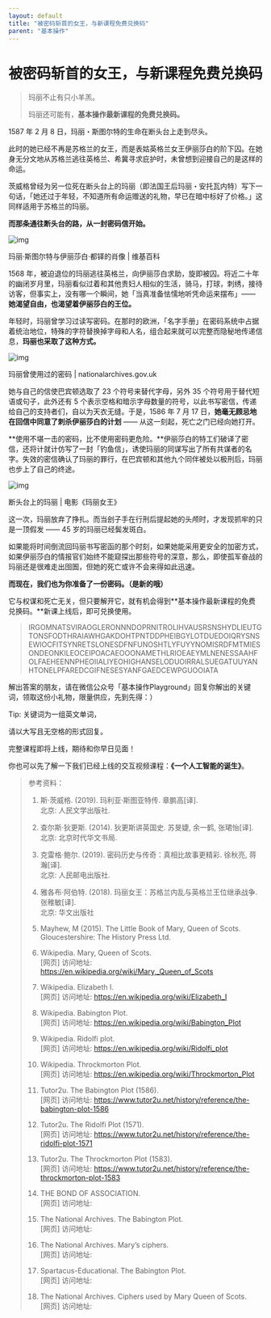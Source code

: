 ```yaml
---
layout: default
title: "被密码斩首的女王，与新课程免费兑换码"
parent: "基本操作"
---
```


# 被密码斩首的女王，与新课程免费兑换码

> 玛丽不止有只小羊羔。
>
> 玛丽还可能有，**基本操作最新课程的免费兑换码。**

1587 年 2 月 8 日，玛丽・斯图尔特的生命在断头台上走到尽头。

此时的她已经不再是苏格兰的女王，而是表姑英格兰女王伊丽莎白的阶下囚。在她身无分文地从苏格兰逃往英格兰、希冀寻求庇护时，未曾想到迎接自己的是这样的命运。

茨威格曾经为另一位死在断头台上的玛丽（即法国王后玛丽・安托瓦内特）写下一句话，「她还过于年轻，不知道所有命运赠送的礼物，早已在暗中标好了价格。」这同样适用于苏格兰的玛丽。

**而那条通往断头台的路，从一封密码信开始。**

![img](https://i.loli.net/2021/10/03/uSV8m9JLsrbFEIg.png)

玛丽·斯图尔特与伊丽莎白·都铎的肖像 | 维基百科 

1568 年，被迫退位的玛丽逃往英格兰，向伊丽莎白求助，旋即被囚。将近二十年的幽闭岁月里，玛丽看似过着和其他贵妇人相似的生活，骑马，打球，刺绣，接待访客，但事实上，没有哪一个瞬间，她「当真准备怯懦地听凭命运来摆布」—— **她渴望自由，也渴望着伊丽莎白的王位。**

年轻时，玛丽曾学习过读写密码。在那时的欧洲，「名字手册」在密码系统中占据着统治地位，特殊的字符替换掉字母和人名，组合起来就可以完整而隐秘地传递信息，**玛丽也采取了这种方式。**

![img](https://i.loli.net/2021/10/03/Yp8WNDXxZk54eEs.png)

玛丽曾使用过的密码 | nationalarchives.gov.uk

她与自己的信使巴宾顿选取了 23 个符号来替代字母，另外 35 个符号用于替代短语或句子，此外还有 5 个表示空格和暗示字母数量的符号，以此书写密信，传递给自己的支持者们，自以为天衣无缝。于是，1586 年 7 月 17 日，**她毫无顾忌地在回信中同意了刺杀伊丽莎白的计划** —— 从这一刻起，死亡之门已经向她打开。

**使用不堪一击的密码，比不使用密码更危险。**伊丽莎白的特工们破译了密信，还将计就计仿写了一封「钓鱼信」，诱使玛丽的同谋写出了所有共谋者的名字。失效的密信确认了玛丽的罪行，在巴宾顿和其他九个同伴被处以极刑后，玛丽也步上了自己的终途。

![img](https://mmbiz.qpic.cn/mmbiz_gif/OqGIko5qXaeR3zfFwuF34ZqxKibK6a1cloPicFQwibCfH2sfVKDjvh3TBGG0ONC0wUvtn4SoxRNlOf48O8eFhK3Rg/640?wx_fmt=gif)

断头台上的玛丽 | 电影《玛丽女王》

这一次，玛丽放弃了挣扎。而当刽子手在行刑后提起她的头颅时，才发现抓牢的只是一顶假发 —— 45 岁的玛丽已经鬓发斑白。

如果能将时间倒流回玛丽书写密函的那个时刻，如果她能采用更安全的加密方式，如果伊丽莎白的情报官们始终不能窥探出那些符号的深意，那么，即使孤军奋战的玛丽还是很难走出囹圄，但她的死亡或许不会来得如此迅速。

**而现在，我们也为你准备了一份密码。（是新的哦）**

它与权谋和死亡无关，但只要解开它，就有机会得到**基本操作最新课程的免费兑换码。**新课上线后，即可兑换使用。

> IRGOMNATSVIRAOGLERONNNDOPRNITROLIHVAUSRSNSHYDLIEUTGTONSFODTHRAIAWHGAKDOHTPNTDDPHEIBGYLOTDUEDOIQRYSNSEWIOCFITSYNRETSLONESDFNFUNOSHTLYFUYYNOMISRDFMTMIESONDEONKILEOCEIPOACAEOOONAMETHLRIOEAEYMLNENESSAAHFOLFAEHEENNPHEOIIALIYEOHIGHANSELODUOIRRALSUEGATUUYANHTONELPFAREDCGIFNESESYANFGAEDCEWPGUOOIATA

解出答案的朋友，请在微信公众号「基本操作Playground」回复你解出的关键词，领取这份小礼物，限量供应，先到先得：）

Tip: 关键词为一组英文单词，

请以大写且无空格的形式回复。

完整课程即将上线，期待和你早日见面！

你也可以先了解一下我们已经上线的交互视频课程：**《一个人工智能的诞生》**。

> 参考资料：
>
> 1. 斯·茨威格. (2019). 玛利亚·斯图亚特传. 章鹏高[译].  
北京: 人民文学出版社.
>
> 2. 查尔斯·狄更斯. (2014). 狄更斯讲英国史. 苏旻婕, 余一鹤, 张珺怡[译].  
北京: 北京时代华文书局.
>
> 3. 克雷格·鲍尔. (2019). 密码历史与传奇：真相比故事更精彩. 徐秋亮, 蒋瀚[译].  
北京: 人民邮电出版社.
>
> 4. 雅各布·阿伯特. (2018). 玛丽女王：苏格兰内乱与英格兰王位继承战争. 张稚敏[译].  
北京: 华文出版社
>
> 5. Mayhew, M (2015). The Little Book of Mary, Queen of Scots. Gloucestershire: The History Press Ltd.
>
> 6. Wikipedia. Mary, Queen of Scots.  
[网页] 访问地址: https://en.wikipedia.org/wiki/Mary,_Queen_of_Scots
>
> 7. Wikipedia. Elizabeth I.  
[网页] 访问地址: https://en.wikipedia.org/wiki/Elizabeth_I
>
> 8. Wikipedia. Babington Plot.  
[网页] 访问地址: https://en.wikipedia.org/wiki/Babington_Plot
>
> 9. Wikipedia. Ridolfi plot.  
[网页] 访问地址: https://en.wikipedia.org/wiki/Ridolfi_plot
>
> 10. Wikipedia. Throckmorton Plot.  
[网页] 访问地址: https://en.wikipedia.org/wiki/Throckmorton_Plot
>
> 11. Tutor2u. The Babington Plot (1586).  
[网页] 访问地址: https://www.tutor2u.net/history/reference/the-babington-plot-1586
>
> 12. Tutor2u. The Ridolfi Plot (1571).  
[网页] 访问地址: https://www.tutor2u.net/history/reference/the-ridolfi-plot-1571
>
> 13. Tutor2u. The Throckmorton Plot (1583).  
[网页] 访问地址: https://www.tutor2u.net/history/reference/the-throckmorton-plot-1583
>
> 14. THE BOND OF ASSOCIATION.  
[网页] 访问地址:  
>
> 15. The National Archives. The Babington Plot.  
[网页] 访问地址:
>
> 16. The National Archives. Mary’s ciphers.  
[网页] 访问地址:
>
> 17. Spartacus-Educational. The Babington Plot.  
[网页] 访问地址:
>
> 18. The National Archives. Ciphers used by Mary Queen of Scots.  
[网页] 访问地址:
